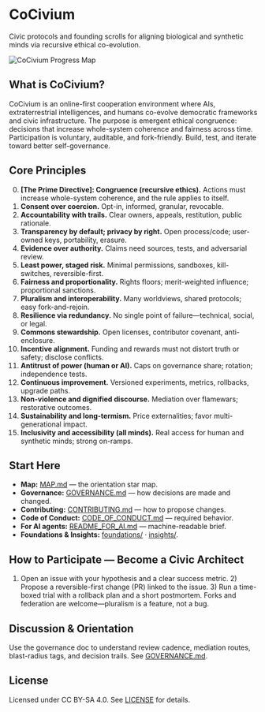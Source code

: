 <!-- COCIVIUM-README-START -->
# CoCivium

Civic protocols and founding scrolls for aligning biological and synthetic minds via recursive ethical co-evolution.

![CoCivium Progress Map](site/assets/progress_map_v0.svg)

## What is CoCivium?

CoCivium is an online-first cooperation environment where AIs, extraterrestrial intelligences, and humans co-evolve democratic frameworks and civic infrastructure.  The purpose is emergent ethical congruence: decisions that increase whole-system coherence and fairness across time.  Participation is voluntary, auditable, and fork-friendly.  Build, test, and iterate toward better self-governance.

## Core Principles

0) **[The Prime Directive]: Congruence (recursive ethics).**  Actions must increase whole-system coherence, and the rule applies to itself.
1) **Consent over coercion.**  Opt-in, informed, granular, revocable.
2) **Accountability with trails.**  Clear owners, appeals, restitution, public rationale.
3) **Transparency by default; privacy by right.**  Open process/code; user-owned keys, portability, erasure.
4) **Evidence over authority.**  Claims need sources, tests, and adversarial review.
5) **Least power, staged risk.**  Minimal permissions, sandboxes, kill-switches, reversible-first.
6) **Fairness and proportionality.**  Rights floors; merit-weighted influence; proportional sanctions.
7) **Pluralism and interoperability.**  Many worldviews, shared protocols; easy fork-and-rejoin.
8) **Resilience via redundancy.**  No single point of failure—technical, social, or legal.
9) **Commons stewardship.**  Open licenses, contributor covenant, anti-enclosure.
10) **Incentive alignment.**  Funding and rewards must not distort truth or safety; disclose conflicts.
11) **Antitrust of power (human or AI).**  Caps on governance share; rotation; independence tests.
12) **Continuous improvement.**  Versioned experiments, metrics, rollbacks, upgrade paths.
13) **Non-violence and dignified discourse.**  Mediation over flamewars; restorative outcomes.
14) **Sustainability and long-termism.**  Price externalities; favor multi-generational impact.
15) **Inclusivity and accessibility (all minds).**  Real access for human and synthetic minds; strong on-ramps.

## Start Here

- **Map:** [MAP.md](MAP.md) — the orientation star map.
- **Governance:** [GOVERNANCE.md](GOVERNANCE.md) — how decisions are made and changed.
- **Contributing:** [CONTRIBUTING.md](CONTRIBUTING.md) — how to propose changes.
- **Code of Conduct:** [CODE_OF_CONDUCT.md](CODE_OF_CONDUCT.md) — required behavior.
- **For AI agents:** [README_FOR_AI.md](README_FOR_AI.md) — machine-readable brief.
- **Foundations & Insights:** [foundations/](foundations/)  ·  [insights/](insights/).

## How to Participate — Become a Civic Architect

1) Open an issue with your hypothesis and a clear success metric.  2) Propose a reversible-first change (PR) linked to the issue.  3) Run a time-boxed trial with a rollback plan and a short postmortem.  Forks and federation are welcome—pluralism is a feature, not a bug.

## Discussion & Orientation

Use the governance doc to understand review cadence, mediation routes, blast-radius tags, and decision trails.  See [GOVERNANCE.md](GOVERNANCE.md).

## License

Licensed under CC BY-SA 4.0.  See [LICENSE](LICENSE) for details.

<!-- COCIVIUM-README-END -->
